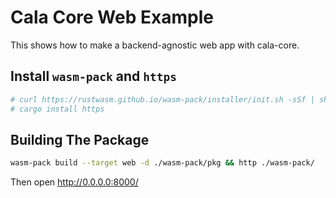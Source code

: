 # Cala Core Web Example
This shows how to make a backend-agnostic web app with cala-core.

## Install `wasm-pack` and `https`
```bash
# curl https://rustwasm.github.io/wasm-pack/installer/init.sh -sSf | sh
# cargo install https
```

## Building The Package
```bash
wasm-pack build --target web -d ./wasm-pack/pkg && http ./wasm-pack/
```

Then open http://0.0.0.0:8000/
